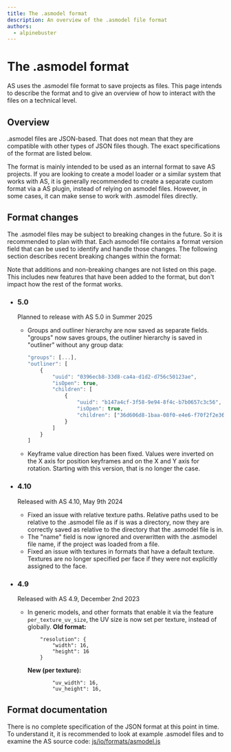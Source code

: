 ```yaml
---
title: The .asmodel format
description: An overview of the .asmodel file format
authors:
  - alpinebuster
---
```


# The .asmodel format

AS uses the .asmodel file format to save projects as files. This page intends to describe the format and to give an overview of how to interact with the files on a technical level.

## Overview

.asmodel files are JSON-based. That does not mean that they are compatible with other types of JSON files though. The exact specifications of the format are listed below.

The format is mainly intended to be used as an internal format to save AS projects. If you are looking to create a model loader or a similar system that works with AS, it is generally recommended to create a separate custom format via a AS plugin, instead of relying on asmodel files.
However, in some cases, it can make sense to work with .asmodel files directly.

## Format changes

The .asmodel files may be subject to breaking changes in the future. So it is recommended to plan with that. Each asmodel file contains a format version field that can be used to identify and handle those changes.
The following section describes recent breaking changes within the format:

Note that additions and non-breaking changes are not listed on this page. This includes new features that have been added to the format, but don't impact how the rest of the format works.

* ### 5.0
	Planned to release with AS 5.0 in Summer 2025

	* Groups and outliner hierarchy are now saved as separate fields. "groups" now saves groups, the outliner hierarchy is saved in "outliner" without any group data:
		```js
		"groups": [...],
		"outliner": [
			{
				"uuid": "0396ecb8-33d8-ca4a-d1d2-d756c50123ae",
				"isOpen": true,
				"children": [
					{
						"uuid": "b147a4cf-3f58-9e94-8f4c-b7b0657c3c56",
						"isOpen": true,
						"children": ["36d606d8-1baa-08f0-e4e6-f70f2f2e3657", "7594f374-dece-aa7b-e553-4dca3c243b1f"]
					}
				]
			}
		]
		```
	* Keyframe value direction has been fixed. Values were inverted on the X axis for position keyframes and on the X and Y axis for rotation. Starting with this version, that is no longer the case.

* ### 4.10
	Released with AS 4.10, May 9th 2024

	* Fixed an issue with relative texture paths. Relative paths used to be relative to the .asmodel file as if is was a directory, now they are correctly saved as relative to the directory that the .asmodel file is in.
	* The "name" field is now ignored and overwritten with the .asmodel file name, if the project was loaded from a file.
	* Fixed an issue with textures in formats that have a default texture. Textures are no longer specified per face if they were not explicitly assigned to the face.

* ### 4.9
	Released with AS 4.9, December 2nd 2023

	* In generic models, and other formats that enable it via the feature `per_texture_uv_size`, the UV size is now set per texture, instead of globally.
		**Old format:**
		```
			"resolution": {
				"width": 16,
				"height": 16
			}
		```
		**New (per texture):**
		```
				"uv_width": 16,
				"uv_height": 16,
		```

## Format documentation

There is no complete specification of the JSON format at this point in time. To understand it, it is recommended to look at example .asmodel files and to examine the AS source code: [js/io/formats/asmodel.js](https://github.com/alpinebuster/as/blob/master/js/io/formats/asmodel.js)

